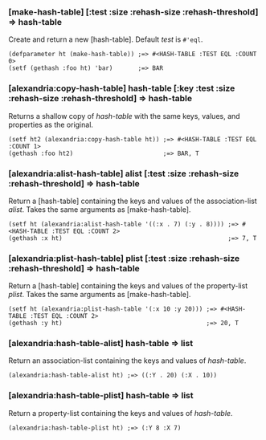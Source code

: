 ### [make-hash-table] \[:test :size :rehash-size :rehash-threshold\] => hash-table

Create and return a new [hash-table]. Default *test* is `#'eql`.

~~~
(defparameter ht (make-hash-table)) ;=> #<HASH-TABLE :TEST EQL :COUNT 0>
(setf (gethash :foo ht) 'bar)       ;=> BAR
~~~

### [alexandria:copy-hash-table] hash-table \[:key :test :size :rehash-size :rehash-threshold\] => hash-table

Returns a shallow copy of *hash-table* with the same keys, values, and properties as the original.

~~~
(setf ht2 (alexandria:copy-hash-table ht)) ;=> #<HASH-TABLE :TEST EQL :COUNT 1>
(gethash :foo ht2)                         ;=> BAR, T
~~~

### [alexandria:alist-hash-table] alist \[:test :size :rehash-size :rehash-threshold\] => hash-table

Return a [hash-table] containing the keys and values of the
association-list *alist*. Takes the same arguments as [make-hash-table].

~~~
(setf ht (alexandria:alist-hash-table '((:x . 7) (:y . 8)))) ;=> #<HASH-TABLE :TEST EQL :COUNT 2>
(gethash :x ht)                                              ;=> 7, T
~~~

### [alexandria:plist-hash-table] plist \[:test :size :rehash-size :rehash-threshold\] => hash-table

Return a [hash-table] containing the keys and values of the
property-list *plist*. Takes the same arguments as [make-hash-table].

~~~
(setf ht (alexandria:plist-hash-table '(:x 10 :y 20))) ;=> #<HASH-TABLE :TEST EQL :COUNT 2>
(gethash :y ht)                                        ;=> 20, T
~~~

### [alexandria:hash-table-alist] hash-table => list

Return an association-list containing the keys and values of *hash-table*. 

~~~
(alexandria:hash-table-alist ht) ;=> ((:Y . 20) (:X . 10))
~~~

### [alexandria:hash-table-plist] hash-table => list

Return a property-list containing the keys and values of *hash-table*. 

~~~
(alexandria:hash-table-plist ht) ;=> (:Y 8 :X 7)
~~~
